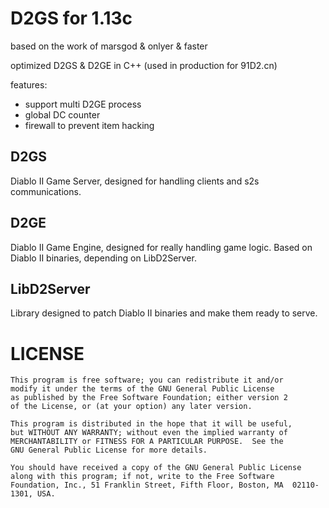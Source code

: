 D2GS for 1.13c
===================================
based on the work of marsgod & onlyer & faster

optimized D2GS & D2GE in C++
(used in production for 91D2.cn)

features:

* support multi D2GE process
* global DC counter
* firewall to prevent item hacking

## D2GS
Diablo II Game Server, designed for handling clients and s2s communications. 

## D2GE
Diablo II Game Engine, designed for really handling game logic. Based on Diablo II binaries, depending on LibD2Server.

## LibD2Server
Library designed to patch Diablo II binaries and make them ready to serve.


LICENSE
===================================
	This program is free software; you can redistribute it and/or
	modify it under the terms of the GNU General Public License
	as published by the Free Software Foundation; either version 2
	of the License, or (at your option) any later version.

	This program is distributed in the hope that it will be useful,
	but WITHOUT ANY WARRANTY; without even the implied warranty of
	MERCHANTABILITY or FITNESS FOR A PARTICULAR PURPOSE.  See the
	GNU General Public License for more details.

	You should have received a copy of the GNU General Public License
	along with this program; if not, write to the Free Software
	Foundation, Inc., 51 Franklin Street, Fifth Floor, Boston, MA  02110-1301, USA.
